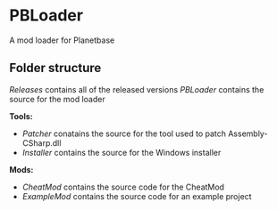 # PBLoader
A mod loader for Planetbase

Folder structure
---------
_Releases_ contains all of the released versions
_PBLoader_ contains the source for the mod loader

**Tools:**
- _Patcher_ conatains the source for the tool used to patch Assembly-CSharp.dll
- _Installer_ contains the source for the Windows installer

**Mods:**
- _CheatMod_ contains the source code for the CheatMod
- _ExampleMod_ contains the source code for an example project